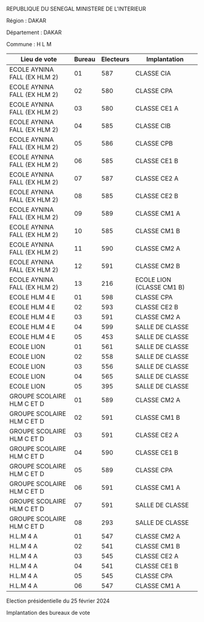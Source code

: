 REPUBLIQUE DU SENEGAL MINISTERE DE L'INTERIEUR

Région : DAKAR

Département : DAKAR

Commune : H L M

| Lieu de vote | Bureau | Electeurs | Implantation |
| - | - | - | - |
| ECOLE AYNINA FALL (EX HLM 2) | 01 | 587 | CLASSE CIA |
| ECOLE AYNINA FALL (EX HLM 2) | 02 | 580 | CLASSE CPA |
| ECOLE AYNINA FALL (EX HLM 2) | 03 | 580 | CLASSE CE1 A |
| ECOLE AYNINA FALL (EX HLM 2) | 04 | 585 | CLASSE CIB |
| ECOLE AYNINA FALL (EX HLM 2) | 05 | 586 | CLASSE CPB |
| ECOLE AYNINA FALL (EX HLM 2) | 06 | 585 | CLASSE CE1 B |
| ECOLE AYNINA FALL (EX HLM 2) | 07 | 587 | CLASSE CE2 A |
| ECOLE AYNINA FALL (EX HLM 2) | 08 | 585 | CLASSE CE2 B |
| ECOLE AYNINA FALL (EX HLM 2) | 09 | 589 | CLASSE CM1 A |
| ECOLE AYNINA FALL (EX HLM 2) | 10 | 585 | CLASSE CM1 B |
| ECOLE AYNINA FALL (EX HLM 2) | 11 | 590 | CLASSE CM2 A |
| ECOLE AYNINA FALL (EX HLM 2) | 12 | 591 | CLASSE CM2 B |
| ECOLE AYNINA FALL (EX HLM 2) | 13 | 216 | ECOLE LION (CLASSE CM1 B) |
| ECOLE HLM 4 E | 01 | 598 | CLASSE CPA |
| ECOLE HLM 4 E | 02 | 593 | CLASSE CE2 B |
| ECOLE HLM 4 E | 03 | 591 | CLASSE CM2 A |
| ECOLE HLM 4 E | 04 | 599 | SALLE DE CLASSE |
| ECOLE HLM 4 E | 05 | 453 | SALLE DE CLASSE |
| ECOLE LION | 01 | 561 | SALLE DE CLASSE |
| ECOLE LION | 02 | 558 | SALLE DE CLASSE |
| ECOLE LION | 03 | 556 | SALLE DE CLASSE |
| ECOLE LION | 04 | 565 | SALLE DE CLASSE |
| ECOLE LION | 05 | 395 | SALLE DE CLASSE |
| GROUPE SCOLAIRE HLM C ET D | 01 | 589 | CLASSE CM2 A |
| GROUPE SCOLAIRE HLM C ET D | 02 | 591 | CLASSE CM1 B |
| GROUPE SCOLAIRE HLM C ET D | 03 | 591 | CLASSE CE2 A |
| GROUPE SCOLAIRE HLM C ET D | 04 | 590 | CLASSE CE1 B |
| GROUPE SCOLAIRE HLM C ET D | 05 | 589 | CLASSE CPA |
| GROUPE SCOLAIRE HLM C ET D | 06 | 591 | CLASSE CM1 A |
| GROUPE SCOLAIRE HLM C ET D | 07 | 591 | SALLE DE CLASSE |
| GROUPE SCOLAIRE HLM C ET D | 08 | 293 | SALLE DE CLASSE |
| H.L.M 4 A | 01 | 547 | CLASSE CM2 A |
| H.L.M 4 A | 02 | 541 | CLASSE CM1 B |
| H.L.M 4 A | 03 | 545 | CLASSE CE2 A |
| H.L.M 4 A | 04 | 541 | CLASSE CE1 B |
| H.L.M 4 A | 05 | 545 | CLASSE CPA |
| H.L.M 4 A | 06 | 547 | CLASSE CM1 A |

<!-- PageNumber="20/43" -->

Election présidentielle du 25 février 2024

Implantation des bureaux de vote
